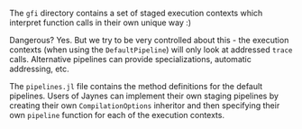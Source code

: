 The `gfi` directory contains a set of staged execution contexts which interpret function calls in their own unique way :)

Dangerous? Yes. But we try to be very controlled about this - the execution contexts (when using the `DefaultPipeline`) will only look at addressed `trace` calls. Alternative pipelines can provide specializations, automatic addressing, etc.

The `pipelines.jl` file contains the method definitions for the default pipelines. Users of Jaynes can implement their own staging pipelines by creating their own `CompilationOptions` inheritor and then specifying their own `pipeline` function for each of the execution contexts.
